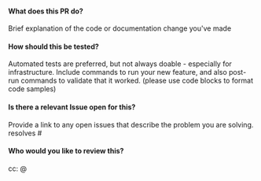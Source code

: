 #### What does this PR do?
Brief explanation of the code or documentation change you've made

#### How should this be tested?
Automated tests are preferred, but not always doable - especially for infrastructure. Include commands to run your new feature, and also post-run commands to validate that it worked. (please use code blocks to format code samples)

#### Is there a relevant Issue open for this?
Provide a link to any open issues that describe the problem you are solving.
resolves #<number>

#### Who would you like to review this?
cc: @<username>
